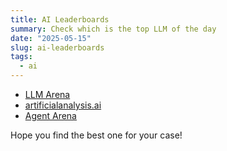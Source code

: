 ```yaml
---
title: AI Leaderboards
summary: Check which is the top LLM of the day
date: "2025-05-15"
slug: ai-leaderboards
tags:
  - ai
---
```


- [LLM Arena](https://beta.lmarena.ai/leaderboard/text)
- [artificialanalysis.ai](https://artificialanalysis.ai/)
- [Agent Arena](https://gorilla.cs.berkeley.edu/leaderboard.html)

Hope you find the best one for your case!

